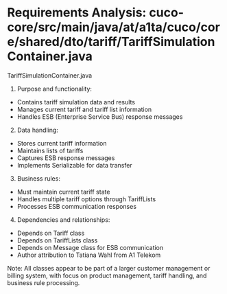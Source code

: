 # Requirements Analysis: cuco-core/src/main/java/at/a1ta/cuco/core/shared/dto/tariff/TariffSimulationContainer.java

TariffSimulationContainer.java
1. Purpose and functionality:
- Contains tariff simulation data and results
- Manages current tariff and tariff list information
- Handles ESB (Enterprise Service Bus) response messages

2. Data handling:
- Stores current tariff information
- Maintains lists of tariffs
- Captures ESB response messages
- Implements Serializable for data transfer

3. Business rules:
- Must maintain current tariff state
- Handles multiple tariff options through TariffLists
- Processes ESB communication responses

4. Dependencies and relationships:
- Depends on Tariff class
- Depends on TariffLists class
- Depends on Message class for ESB communication
- Author attribution to Tatiana Wahl from A1 Telekom

Note: All classes appear to be part of a larger customer management or billing system, with focus on product management, tariff handling, and business rule processing.